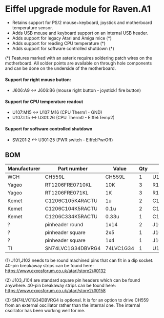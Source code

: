 
# Eiffel upgrade module for Raven.A1
- Retains support for PS/2 mouse+keyboard, joystick and motherboard temperature sensor.
- Adds USB mouse and keyboard support on an internal USB header.
- Adds support for legacy Atari and Amiga mice (*)
- Adds support for reading CPU temperature (*)
- Adds support for software controlled shutdown (*)


(*) Features marked with an asterix requires soldering patch wires on the motherboard.
All solder points are available on through hole components and can be done on the underside of the motherboard.

#### Support for right mouse button:
- J606:A9  <-> J606:B6 (mouse right button - joystick1 fire button)
#### Support for CPU temperature readout
- U107:M15 <-> U107:M16 (CPU Therm1 - GND)
- U107:L15 <-> U301:26 (CPU Therm0 - Eiffel:Temp2)
#### Support for software controlled shutdown
- SW201:2 <-> U301:25 (PWR switch - Eiffel:PwrOff)




## BOM

| Manufacturer  | Part number       | Value     | Qty | Ref               | Note |
|---------------|-------------------|-----------|-----|-------------------|------|
| WCH           | CH559L            | CH559L    | 1   | U101              |      |
| Yageo         | RT1206FRE0710KL   | 10K       | 3   | R103,R105,R106    |      |
| Yageo         | RT1206FRE071KL    | 1K        | 3   | R101,R102,R104    |      |
| Kemet         | C1206C105K4RACTU  | 1u        | 2   | C103,C104         |      |
| Kemet         | C1206C104K5RACTU  | 0.1u      | 2   | C102,C105         |      |
| Kemet         | C1206C334K5RACTU  | 0.33u     | 1   | C101              |      |
| ?             | pinheader round   | 1x14      | 2   | J101,J102         | (1)  |
| ?             | pinheader square  | 2x5       | 1   | J103              | (2)  |
| ?             | pinheader square  | 1x4       | 1   | J104              | (2)  |
| TI            | SN74LVC1G34DBVRG4 | 74LVC1G34 | 1   | U102              | (3)  |


(1) J101,J102 needs to be round machined pins that can fit in a dip socket.
40-pin breakaway strips can be found here:
https://www.exxosforum.co.uk/atari/store2/#0132

(2) J103,J104 are standard square pin headers which can be found anywhere.
40-pin breakaway strips can be found here:
https://www.exxosforum.co.uk/atari/store2/#0158

(3) SN74LVC1G34DBVRG4 is optional.
It is for an option to drive CH559 from an external oscillator rather than the internal one.
The internal oscillator has been working well for me.


